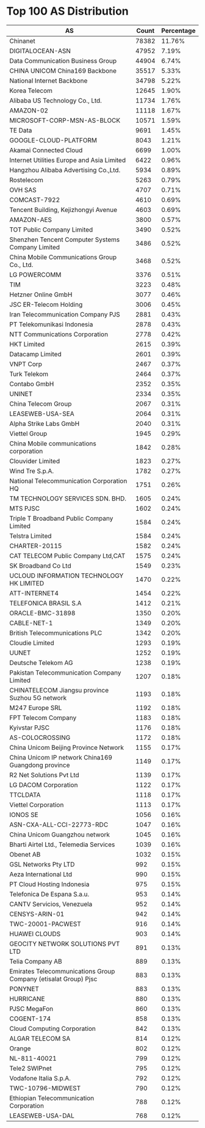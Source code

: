 # Top 100 AS Distribution
| AS | Count | Percentage |
|----|----|----|
| Chinanet | 78382 | 11.76% |
| DIGITALOCEAN-ASN | 47952 | 7.19% |
| Data Communication Business Group | 44904 | 6.74% |
| CHINA UNICOM China169 Backbone | 35517 | 5.33% |
| National Internet Backbone | 34798 | 5.22% |
| Korea Telecom | 12645 | 1.90% |
| Alibaba US Technology Co., Ltd. | 11734 | 1.76% |
| AMAZON-02 | 11118 | 1.67% |
| MICROSOFT-CORP-MSN-AS-BLOCK | 10571 | 1.59% |
| TE Data | 9691 | 1.45% |
| GOOGLE-CLOUD-PLATFORM | 8043 | 1.21% |
| Akamai Connected Cloud | 6699 | 1.00% |
| Internet Utilities Europe and Asia Limited | 6422 | 0.96% |
| Hangzhou Alibaba Advertising Co.,Ltd. | 5934 | 0.89% |
| Rostelecom | 5263 | 0.79% |
| OVH SAS | 4707 | 0.71% |
| COMCAST-7922 | 4610 | 0.69% |
| Tencent Building, Kejizhongyi Avenue | 4603 | 0.69% |
| AMAZON-AES | 3800 | 0.57% |
| TOT Public Company Limited | 3490 | 0.52% |
| Shenzhen Tencent Computer Systems Company Limited | 3486 | 0.52% |
| China Mobile Communications Group Co., Ltd. | 3468 | 0.52% |
| LG POWERCOMM | 3376 | 0.51% |
| TIM | 3223 | 0.48% |
| Hetzner Online GmbH | 3077 | 0.46% |
| JSC ER-Telecom Holding | 3006 | 0.45% |
| Iran Telecommunication Company PJS | 2881 | 0.43% |
| PT Telekomunikasi Indonesia | 2878 | 0.43% |
| NTT Communications Corporation | 2778 | 0.42% |
| HKT Limited | 2615 | 0.39% |
| Datacamp Limited | 2601 | 0.39% |
| VNPT Corp | 2467 | 0.37% |
| Turk Telekom | 2464 | 0.37% |
| Contabo GmbH | 2352 | 0.35% |
| UNINET | 2334 | 0.35% |
| China Telecom Group | 2067 | 0.31% |
| LEASEWEB-USA-SEA | 2064 | 0.31% |
| Alpha Strike Labs GmbH | 2040 | 0.31% |
| Viettel Group | 1945 | 0.29% |
| China Mobile communications corporation | 1842 | 0.28% |
| Clouvider Limited | 1823 | 0.27% |
| Wind Tre S.p.A. | 1782 | 0.27% |
| National Telecommunication Corporation HQ | 1751 | 0.26% |
| TM TECHNOLOGY SERVICES SDN. BHD. | 1605 | 0.24% |
| MTS PJSC | 1602 | 0.24% |
| Triple T Broadband Public Company Limited | 1584 | 0.24% |
| Telstra Limited | 1584 | 0.24% |
| CHARTER-20115 | 1582 | 0.24% |
| CAT TELECOM Public Company Ltd,CAT | 1575 | 0.24% |
| SK Broadband Co Ltd | 1549 | 0.23% |
| UCLOUD INFORMATION TECHNOLOGY HK LIMITED | 1470 | 0.22% |
| ATT-INTERNET4 | 1454 | 0.22% |
| TELEFONICA BRASIL S.A | 1412 | 0.21% |
| ORACLE-BMC-31898 | 1350 | 0.20% |
| CABLE-NET-1 | 1349 | 0.20% |
| British Telecommunications PLC | 1342 | 0.20% |
| Cloudie Limited | 1293 | 0.19% |
| UUNET | 1252 | 0.19% |
| Deutsche Telekom AG | 1238 | 0.19% |
| Pakistan Telecommunication Company Limited | 1207 | 0.18% |
| CHINATELECOM Jiangsu province Suzhou 5G network | 1193 | 0.18% |
| M247 Europe SRL | 1192 | 0.18% |
| FPT Telecom Company | 1183 | 0.18% |
| Kyivstar PJSC | 1176 | 0.18% |
| AS-COLOCROSSING | 1172 | 0.18% |
| China Unicom Beijing Province Network | 1155 | 0.17% |
| China Unicom IP network China169 Guangdong province | 1149 | 0.17% |
| R2 Net Solutions Pvt Ltd | 1139 | 0.17% |
| LG DACOM Corporation | 1122 | 0.17% |
| TTCLDATA | 1118 | 0.17% |
| Viettel Corporation | 1113 | 0.17% |
| IONOS SE | 1056 | 0.16% |
| ASN-CXA-ALL-CCI-22773-RDC | 1047 | 0.16% |
| China Unicom Guangzhou network | 1045 | 0.16% |
| Bharti Airtel Ltd., Telemedia Services | 1039 | 0.16% |
| Obenet AB | 1032 | 0.15% |
| GSL Networks Pty LTD | 992 | 0.15% |
| Aeza International Ltd | 990 | 0.15% |
| PT Cloud Hosting Indonesia | 975 | 0.15% |
| Telefonica De Espana S.a.u. | 953 | 0.14% |
| CANTV Servicios, Venezuela | 952 | 0.14% |
| CENSYS-ARIN-01 | 942 | 0.14% |
| TWC-20001-PACWEST | 916 | 0.14% |
| HUAWEI CLOUDS | 903 | 0.14% |
| GEOCITY NETWORK SOLUTIONS PVT LTD | 891 | 0.13% |
| Telia Company AB | 889 | 0.13% |
| Emirates Telecommunications Group Company (etisalat Group) Pjsc | 883 | 0.13% |
| PONYNET | 883 | 0.13% |
| HURRICANE | 880 | 0.13% |
| PJSC MegaFon | 860 | 0.13% |
| COGENT-174 | 858 | 0.13% |
| Cloud Computing Corporation | 842 | 0.13% |
| ALGAR TELECOM SA | 814 | 0.12% |
| Orange | 802 | 0.12% |
| NL-811-40021 | 799 | 0.12% |
| Tele2 SWIPnet | 795 | 0.12% |
| Vodafone Italia S.p.A. | 792 | 0.12% |
| TWC-10796-MIDWEST | 790 | 0.12% |
| Ethiopian Telecommunication Corporation | 788 | 0.12% |
| LEASEWEB-USA-DAL | 768 | 0.12% |

